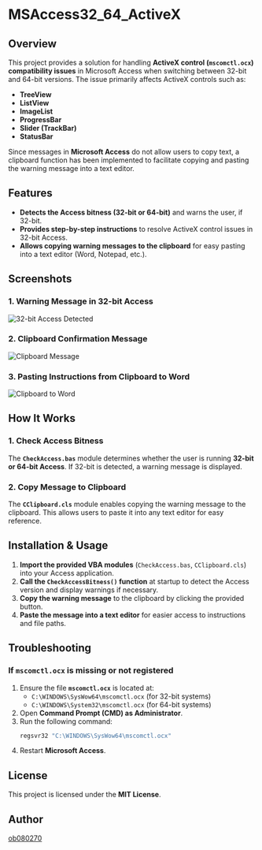 # MSAccess32_64_ActiveX

## Overview
This project provides a solution for handling **ActiveX control (`mscomctl.ocx`) compatibility issues** in Microsoft Access when switching between 32-bit and 64-bit versions. The issue primarily affects ActiveX controls such as:

- **TreeView**
- **ListView**
- **ImageList**
- **ProgressBar**
- **Slider (TrackBar)**
- **StatusBar**

Since messages in **Microsoft Access** do not allow users to copy text, a clipboard function has been implemented to facilitate copying and pasting the warning message into a text editor.

## Features
- **Detects the Access bitness (32-bit or 64-bit)** and warns the user, if 32-bit.
- **Provides step-by-step instructions** to resolve ActiveX control issues in 32-bit Access.
- **Allows copying warning messages to the clipboard** for easy pasting into a text editor (Word, Notepad, etc.).

## Screenshots
### 1. Warning Message in 32-bit Access
![32-bit Access Detected](1_Access32_Detected.jpg)

### 2. Clipboard Confirmation Message
![Clipboard Message](2_InsToClipBrdMsg.jpg)

### 3. Pasting Instructions from Clipboard to Word
![Clipboard to Word](3_ClipBrdToEditor.jpg)

## How It Works
### 1. Check Access Bitness
The **`CheckAccess.bas`** module determines whether the user is running **32-bit or 64-bit Access**. If 32-bit is detected, a warning message is displayed.

### 2. Copy Message to Clipboard
The **`CClipboard.cls`** module enables copying the warning message to the clipboard. This allows users to paste it into any text editor for easy reference.

## Installation & Usage
1. **Import the provided VBA modules** (`CheckAccess.bas`, `CClipboard.cls`) into your Access application.
2. **Call the `CheckAccessBitness()` function** at startup to detect the Access version and display warnings if necessary.
3. **Copy the warning message** to the clipboard by clicking the provided button.
4. **Paste the message into a text editor** for easier access to instructions and file paths.

## Troubleshooting
### If `mscomctl.ocx` is missing or not registered
1. Ensure the file **`mscomctl.ocx`** is located at:
   - `C:\WINDOWS\SysWow64\mscomctl.ocx` (for 32-bit systems)
   - `C:\WINDOWS\System32\mscomctl.ocx` (for 64-bit systems)
2. Open **Command Prompt (CMD) as Administrator**.
3. Run the following command:
   ```cmd
   regsvr32 "C:\WINDOWS\SysWow64\mscomctl.ocx"
   ```
4. Restart **Microsoft Access**.

## License
This project is licensed under the **MIT License**.

## Author
[ob080270](https://github.com/ob080270)


